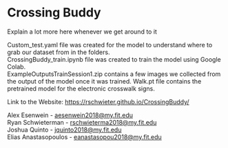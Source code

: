 # Crossing Buddy

Explain a lot more here whenever we get around to it

Custom_test.yaml file was created for the model to understand where to grab our dataset from in the folders.  
CrossingBuddy_train.ipynb file was created to train the model using Google Colab.  
ExampleOutputsTrainSession1.zip contains a few images we collected from the output of the model once it was trained.
Walk.pt file contains the pretrained model for the electronic crosswalk signs.  


Link to the Website:
https://rschwieter.github.io/CrossingBuddy/

Alex Esenwein - aesenwein2018@my.fit.edu  
Ryan Schwieterman - rschwieterma2018@my.fit.edu  
Joshua Quinto - jquinto2018@my.fit.edu  
Elias Anastasopoulos - eanastasopou2018@my.fit.edu  
